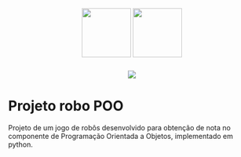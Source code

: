 <div style="width: inline; text-align: center; padding: 10px;">
    <img style="width: 100px;" src="http://peteletrica.uff.br/wp-content/uploads/sites/509/2021/09/Python-logo-notext.svg_.png">
    <img style="width: 100px;" src="https://paulogala.com.br/wp-content/uploads/2018/08/robo.png">
</div>

<p style="text-align: center;">  
  <img src="http://img.shields.io/static/v1?label=STATUS&message=EM%20DESENVOLVIMENTO&color=GREEN&style=for-the-badge"/>
</p>

# Projeto robo POO
<p>Projeto de um jogo de robôs desenvolvido para obtenção de nota no componente de Programação Orientada a Objetos, implementado em python.</p>
